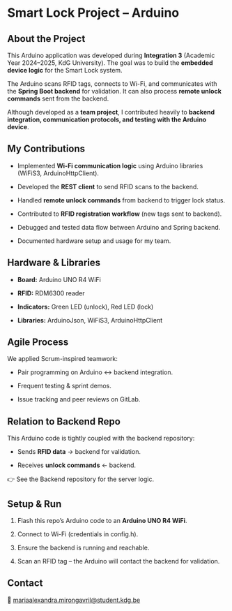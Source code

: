 Smart Lock Project – Arduino
============================

About the Project
-----------------

This Arduino application was developed during **Integration 3** (Academic Year 2024–2025, KdG University). The goal was to build the **embedded device logic** for the Smart Lock system.

The Arduino scans RFID tags, connects to Wi-Fi, and communicates with the **Spring Boot backend** for validation. It can also process **remote unlock commands** sent from the backend.

Although developed as a **team project**, I contributed heavily to **backend integration, communication protocols, and testing with the Arduino device**.

My Contributions
----------------

*   Implemented **Wi-Fi communication logic** using Arduino libraries (WiFiS3, ArduinoHttpClient).
    
*   Developed the **REST client** to send RFID scans to the backend.
    
*   Handled **remote unlock commands** from backend to trigger lock status.
    
*   Contributed to **RFID registration workflow** (new tags sent to backend).
    
*   Debugged and tested data flow between Arduino and Spring backend.
    
*   Documented hardware setup and usage for my team.
    

Hardware & Libraries
--------------------

*   **Board:** Arduino UNO R4 WiFi
    
*   **RFID:** RDM6300 reader
    
*   **Indicators:** Green LED (unlock), Red LED (lock)
    
*   **Libraries:** ArduinoJson, WiFiS3, ArduinoHttpClient
    

Agile Process
-------------

We applied Scrum-inspired teamwork:

*   Pair programming on Arduino ↔ backend integration.
    
*   Frequent testing & sprint demos.
    
*   Issue tracking and peer reviews on GitLab.
    

Relation to Backend Repo
------------------------

This Arduino code is tightly coupled with the backend repository:

*   Sends **RFID data** → backend for validation.
    
*   Receives **unlock commands** ← backend.
    

👉 See the Backend repository for the server logic.

Setup & Run
-----------

1.  Flash this repo’s Arduino code to an **Arduino UNO R4 WiFi**.
    
2.  Connect to Wi-Fi (credentials in config.h).
    
3.  Ensure the backend is running and reachable.
    
4.  Scan an RFID tag – the Arduino will contact the backend for validation.
    

Contact
-------

📧 [mariaalexandra.mirongavril@student.kdg.be](mailto:mariaalexandra.mirongavril@student.kdg.be)

